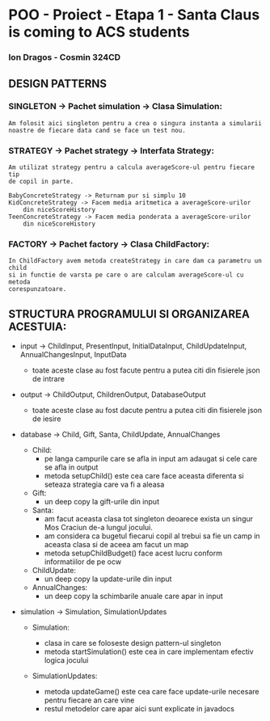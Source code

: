 # POO - Proiect - Etapa 1 - Santa Claus is coming to ACS students
### Ion Dragos - Cosmin 324CD

## DESIGN PATTERNS

### SINGLETON -> Pachet simulation -> Clasa Simulation:
    Am folosit aici singleton pentru a crea o singura instanta a simularii 
    noastre de fiecare data cand se face un test nou.

### STRATEGY -> Pachet strategy -> Interfata Strategy:
    Am utilizat strategy pentru a calcula averageScore-ul pentru fiecare tip
    de copil in parte.

    BabyConcreteStrategy -> Returnam pur si simplu 10
    KidConcreteStrategy -> Facem media aritmetica a averageScore-urilor 
        din niceScoreHistory
    TeenConcreteStrategy -> Facem media ponderata a averageScore-urilor 
        din niceScoreHistory
    

### FACTORY -> Pachet factory -> Clasa ChildFactory:
    In ChildFactory avem metoda createStrategy in care dam ca parametru un child
    si in functie de varsta pe care o are calculam averageScore-ul cu metoda
    corespunzatoare.

## STRUCTURA PROGRAMULUI SI ORGANIZAREA ACESTUIA:

* input -> ChildInput, PresentInput, InitialDataInput, ChildUpdateInput, 
AnnualChangesInput, InputData
  * toate aceste clase au fost facute pentru a putea citi din fisierele json de intrare

* output ->  ChildOutput, ChildrenOutput, DatabaseOutput
  * toate aceste clase au fost dacute pentru a putea citi din fisierele json de iesire

* database -> Child, Gift, Santa, ChildUpdate, AnnualChanges
  * Child:
    * pe langa campurile care se afla in input am adaugat si cele care se afla in output
    * metoda setupChild() este cea care face aceasta diferenta si seteaza strategia care va fi a aleasa
  * Gift:
    * un deep copy la gift-urile din input
  * Santa:
    * am facut aceasta clasa tot singleton deoarece exista un singur Mos Craciun
    de-a lungul jocului.
    * am considera ca bugetul fiecarui copil al trebui sa fie un camp in aceasta clasa si de aceea am facut un map
    * metoda setupChildBudget() face acest lucru conform informatiilor de pe ocw
  * ChildUpdate:
    * un deep copy la update-urile din input
  * AnnualChanges:
    * un deep copy la schimbarile anuale care apar in input

* simulation -> Simulation, SimulationUpdates
  * Simulation:
    * clasa in care se foloseste design pattern-ul singleton
    * metoda startSimulation() este cea in care implementam efectiv logica jocului
    
  * SimulationUpdates:
    * metoda updateGame() este cea care face update-urile necesare pentru fiecare an care vine
    * restul metodelor care apar aici sunt explicate in javadocs
    
    



